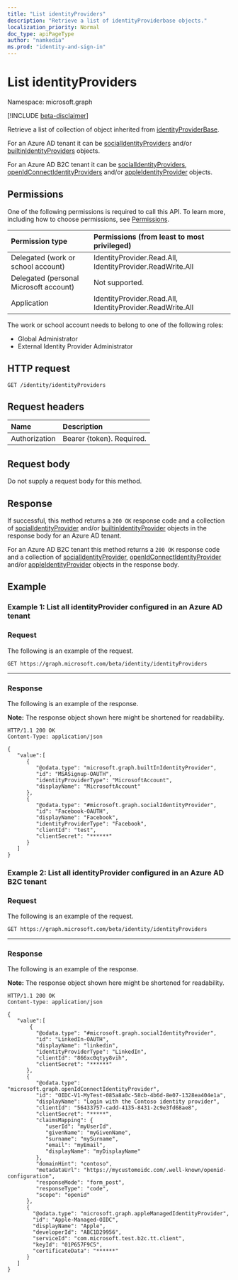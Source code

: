 ```yaml
---
title: "List identityProviders"
description: "Retrieve a list of identityProviderbase objects."
localization_priority: Normal
doc_type: apiPageType
author: "namkedia"
ms.prod: "identity-and-sign-in"
---
```


# List identityProviders
Namespace: microsoft.graph

[!INCLUDE [beta-disclaimer](../../includes/beta-disclaimer.md)]

Retrieve a list of collection of object inherited from  [identityProviderBase](../resources/identityproviderbase.md).

For an Azure AD tenant it can be [socialIdentityProviders](../resources/socialidentityprovider.md) and/or [builtinIdentityProviders](../resources/builtinidentityprovider.md) objects.

For an Azure AD B2C tenant it can be [socialIdentityProviders](../resources/socialidentityprovider.md), [openIdConnectIdentityProviders](../resources/openidconnectidentityprovider.md) and/or [appleIdentityProvider](../resources/appleidentityprovider.md) objects.

## Permissions

One of the following permissions is required to call this API. To learn more, including how to choose permissions, see [Permissions](/graph/permissions-reference).

|Permission type      | Permissions (from least to most privileged)              |
|:--------------------|:---------------------------------------------------------|
|Delegated (work or school account)|IdentityProvider.Read.All, IdentityProvider.ReadWrite.All|
|Delegated (personal Microsoft account)| Not supported.|
|Application|IdentityProvider.Read.All, IdentityProvider.ReadWrite.All|

The work or school account needs to belong to one of the following roles:

* Global Administrator
* External Identity Provider Administrator

## HTTP request

<!-- { "blockType": "ignored" } -->

```http
GET /identity/identityProviders
```

## Request headers

|Name|Description|
|:---------------|:----------|
|Authorization|Bearer {token}. Required.|

## Request body

Do not supply a request body for this method.

## Response

If successful, this method returns a `200 OK` response code and a collection of [socialIdentityProvider](../resources/socialidentityprovider.md) and/or [builtinIdentityProvider](../resources/builtinidentityprovider.md) objects in the response body for an Azure AD tenant.

For an Azure AD B2C tenant this method returns a `200 OK` response code and a collection of [socialIdentityProvider](../resources/socialidentityprovider.md), [openIdConnectIdentityProvider](../resources/openidconnectidentityprovider.md) and/or [appleIdentityProvider](../resources/appleidentityprovider.md) objects in the response body.

## Example

### Example 1: List all **identityProvider** configured in an Azure AD tenant

### Request
The following is an example of the request.

<!-- {
  "blockType": "request",
  "name": "get_identityproviderbase_2"
}
-->

``` http
GET https://graph.microsoft.com/beta/identity/identityProviders
```

---

### Response

The following is an example of the response.

**Note:** The response object shown here might be shortened for readability.

<!-- {
  "blockType": "response",
  "truncated": true,
  "isCollection": true
}
-->

``` http
HTTP/1.1 200 OK
Content-Type: application/json

{
   "value":[
      {
         "@odata.type": "microsoft.graph.builtInIdentityProvider",
         "id": "MSASignup-OAUTH",
         "identityProviderType": "MicrosoftAccount",
         "displayName": "MicrosoftAccount"
      },
      {
         "@odata.type": "#microsoft.graph.socialIdentityProvider",
         "id": "Facebook-OAUTH",
         "displayName": "Facebook",
         "identityProviderType": "Facebook",
         "clientId": "test",
         "clientSecret": "******"
      }
   ]
}
```

### Example 2: List all **identityProvider** configured in an Azure AD B2C tenant

### Request
The following is an example of the request.

<!-- {
  "blockType": "request",
  "name": "get_identityproviderbase_3"
}
-->

``` http
GET https://graph.microsoft.com/beta/identity/identityProviders
```

---

### Response

The following is an example of the response.

**Note:** The response object shown here might be shortened for readability.

<!-- {
  "blockType": "response",
  "truncated": true,
  "isCollection": true
} -->

```http
HTTP/1.1 200 OK
Content-type: application/json

{
   "value":[
       {
         "@odata.type": "#microsoft.graph.socialIdentityProvider",
         "id": "LinkedIn-OAUTH",
         "displayName": "linkedin",
         "identityProviderType": "LinkedIn",
         "clientId": "866xc0qtyy8vih",
         "clientSecret": "******"
      },  
      {
         "@odata.type": "microsoft.graph.openIdConnectIdentityProvider",
         "id": "OIDC-V1-MyTest-085a8a0c-58cb-4b6d-8e07-1328ea404e1a",
         "displayName": "Login with the Contoso identity provider",
         "clientId": "56433757-cadd-4135-8431-2c9e3fd68ae8",
         "clientSecret": "*****",
         "claimsMapping": {
            "userId": "myUserId",
            "givenName": "myGivenName",
            "surname": "mySurname",
            "email": "myEmail",
            "displayName": "myDisplayName"
         },
         "domainHint": "contoso",
         "metadataUrl": "https://mycustomoidc.com/.well-known/openid-configuration",
         "responseMode": "form_post",
         "responseType": "code",
         "scope": "openid"
      },
      {
        "@odata.type": "microsoft.graph.appleManagedIdentityProvider",
        "id": "Apple-Managed-OIDC",
        "displayName": "Apple",
        "developerId": "ABC1D29956",
        "serviceId": "com.microsoft.test.b2c.tt.client",
        "keyId": "01P657F9C5",
        "certificateData": "******"
      }
   ]
}

```

